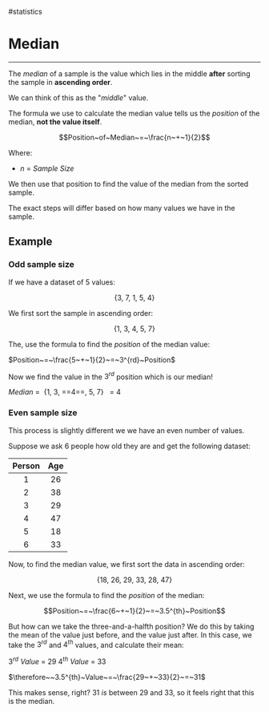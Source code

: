 #statistics 
# Median
---
The _median_ of a sample is the value which lies in the middle **after** sorting the sample in **ascending order**.

We can think of this as the "_middle_" value.

The formula we use to calculate the median value tells us the _position_ of the median, **not the value itself**.

$$Position~of~Median~=~\frac{n~+~1}{2}$$

Where:

- $n~=~Sample~Size$

We then use that position to find the value of the median from the sorted sample.

The exact steps will differ based on how many values we have in the sample.

## Example

### Odd sample size

If we have a dataset of 5 values:

$$\{3,~7,~1,~5,~4\}$$

We first sort the sample in ascending order:

$$\{1,~3,~4,~5,~7\}$$

The, use the formula to find the _position_ of the median value:

$Position~=~\frac{5~+~1}{2}~=~3^{rd}~Position$

Now we find the value in the $3^{rd}$ position which is our median!

$Median~=~$ {1, 3, ==4==, 5, 7} $~~=~4$

### Even sample size

This process is slightly different we we have an even number of values.

Suppose we ask 6 people how old they are and get the following dataset:

| Person | Age |
|:------:|:---:|
|   1    | 26  |
|   2    | 38  |
|   3    | 29  |
|   4    | 47  |
|   5    | 18  |
|   6    | 33  |

Now, to find the median value, we first sort the data in ascending order:

$$\{18,~26,~29,~33,~28,~47\}$$

Next, we use the formula to find the _position_ of the median:

$$Position~=~\frac{6~+~1}{2}~=~3.5^{th}~Position$$

But how can we take the three-and-a-halfth position? We do this by taking the mean of the value just before, and the value just after. In this case, we take the $3^{rd}$ and $4^{th}$ values, and calculate their mean:

$3^{rd}~Value~=~29$
$4^{th}~Value~=~33$

$\therefore~~3.5^{th}~Value~=~\frac{29~+~33}{2}~=~31$

This makes sense, right? 31 _is_ between 29 and 33, so it feels right that this is the median.